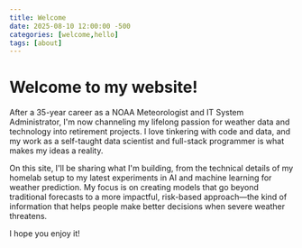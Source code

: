 ```yaml
---
title: Welcome
date: 2025-08-10 12:00:00 -500
categories: [welcome,hello]
tags: [about]
---
```

# Welcome to my website!
After a 35-year career as a NOAA Meteorologist and IT System Administrator, I'm now channeling my lifelong passion for weather data and technology into retirement projects. I love tinkering with code and data, and my work as a self-taught data scientist and full-stack programmer is what makes my ideas a reality.

On this site, I'll be sharing what I'm building, from the technical details of my homelab setup to my latest experiments in AI and machine learning for weather prediction. My focus is on creating models that go beyond traditional forecasts to a more impactful, risk-based approach—the kind of information that helps people make better decisions when severe weather threatens.

I hope you enjoy it!

